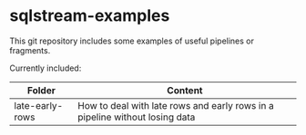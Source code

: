 # sqlstream-examples

This git repository includes some examples of useful pipelines or fragments.

Currently included:

| Folder | Content |
| --- | --- |
| late-early-rows | How to deal with late rows and early rows in a pipeline without losing data |

